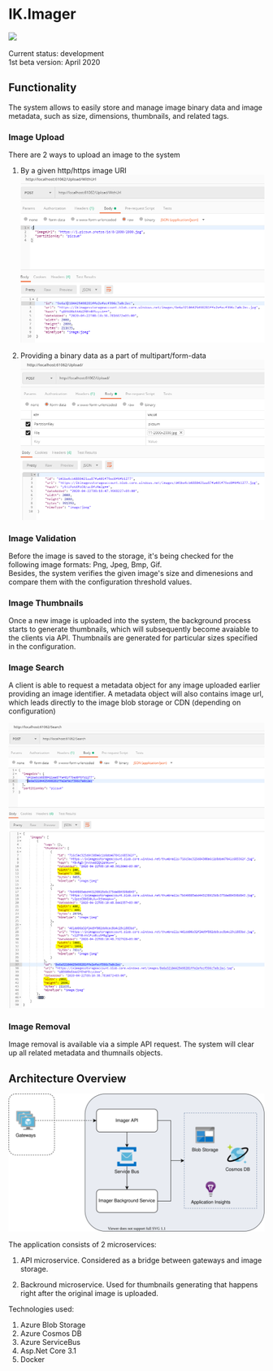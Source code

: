 # IK.Imager

![](https://github.com/ilya-khorev/IK.Imager/workflows/Build/badge.svg)

Current status: development  
1st beta version: April 2020

## Functionality
The system allows to easily store and manage image binary data and image metadata, such as size, dimensions, thumbnails, and related tags.

### Image Upload
There are 2 ways to upload an image to the system
1) By a given http/https image URI
![](docs/UploadImageWithUrlRequest.png)

2) Providing a binary data as a part of multipart/form-data
![](docs/UploadImageRequest.png)

### Image Validation
Before the image is saved to the storage, it's being checked for the following image formats: Png, Jpeg, Bmp, Gif.  
Besides, the system verifies the given image's size and dimenesions and compare them with the configuration threshold values.

### Image Thumbnails
Once a new image is uploaded into the system, the background process starts to generate thumbnails, which will subsequently become avaiable to the clients via API. Thumbnails are generated for particular sizes specified in the configuration.

### Image Search
A client is able to request a metadata object for any image uploaded earlier providing an image identifier. 
A metadata object will also contains image url, which leads directly to the image blob storage or CDN (depending on configuration)

![](docs/GetImageRequest.png)

### Image Removal
Image removal is available via a simple API request. The system will clear up all related metadata and thumnails objects.

## Architecture Overview
![](docs/Architecture.svg)

The application consists of 2 microservices:
1) API microservice. Considered as a bridge between gateways and image storage. 

2) Backround microservice. Used for thumbnails generating that happens right after the original image is uploaded.

Technologies used:
1) Azure Blob Storage
2) Azure Cosmos DB
3) Azure ServiceBus
4) Asp.Net Core 3.1
5) Docker
